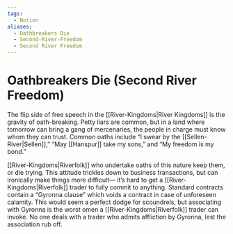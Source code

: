 ```yaml
---
tags:
  - Notion
aliases:
  - Oathbreakers Die
  - Second-River-Freedom
  - Second River Freedom
---
```

# Oathbreakers Die (Second River Freedom)
The flip side of free speech in the [[River-Kingdoms|River Kingdoms]] is the gravity of oath-breaking. Petty liars are common, but in a land where tomorrow can bring a gang of mercenaries, the people in charge must know whom they can trust. Common oaths include “I swear by the [[Sellen-River|Sellen]],” “May [[Hanspur]] take my sons,” and “My freedom is my bond.”

[[River-Kingdoms|Riverfolk]] who undertake oaths of this nature keep them, or die trying. This attitude trickles down to business transactions, but can ironically make things more difficult— it’s hard to get a [[River-Kingdoms|Riverfolk]] trader to fully commit to anything. Standard contracts contain a “Gyronna clause” which voids a contract in case of unforeseen calamity. This would seem a perfect dodge for scoundrels, but associating with Gyronna is the worst omen a [[River-Kingdoms|Riverfolk]] trader can invoke. No one deals with a trader who admits affliction by Gyronna, lest the association rub off.